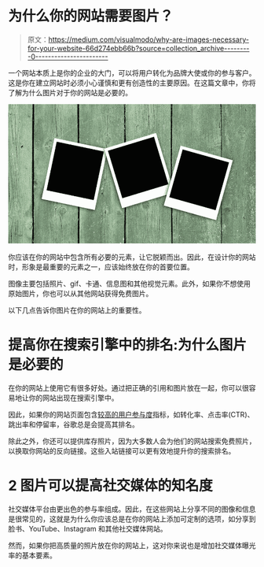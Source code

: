 # 为什么你的网站需要图片？

> 原文：<https://medium.com/visualmodo/why-are-images-necessary-for-your-website-66d274ebb66b?source=collection_archive---------0----------------------->

一个网站本质上是你的企业的大门，可以将用户转化为品牌大使或你的参与客户。这是你在建立网站时必须小心谨慎和更有创造性的主要原因。在这篇文章中，你将了解为什么图片对于你的网站是必要的。

![](img/61e52d0f20c4e4550b911596096e6cdf.png)

你应该在你的网站中包含所有必要的元素，让它脱颖而出。因此，在设计你的网站时，形象是最重要的元素之一，应该始终放在你的首要位置。

图像主要包括照片、gif、卡通、信息图和其他视觉元素。此外，如果你不想使用原始图片，你也可以从其他网站获得免费图片。

以下几点告诉你图片在你的网站上的重要性。

# 提高你在搜索引擎中的排名:为什么图片是必要的

在你的网站上使用它有很多好处。通过把正确的引用和图片放在一起，你可以很容易地让你的网站出现在搜索引擎中。

因此，如果你的网站页面包含[较高的用户参与度](https://visualmodo.com/2-ways-to-boost-your-online-presence/)指标，如转化率、点击率(CTR)、跳出率和停留率，谷歌总是会提高其排名。

除此之外，你还可以提供库存照片，因为大多数人会为他们的网站搜索免费照片，以换取你网站的反向链接。这些入站链接可以更有效地提升你的搜索排名。

# 2 图片可以提高社交媒体的知名度

社交媒体平台由更出色的参与率组成。因此，在这些网站上分享不同的图像和信息是很常见的，这就是为什么你应该总是在你的网站上添加可定制的选项，如分享到脸书、YouTube、Instagram 和其他社交媒体网站。

然而，如果你把高质量的照片放在你的网站上，这对你来说也是增加社交媒体曝光率的基本要素。